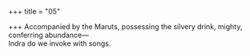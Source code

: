 +++
title = "05"

+++
Accompanied by the Maruts, possessing the silvery drink, mighty,  conferring abundance—  
Indra do we invoke with songs.  